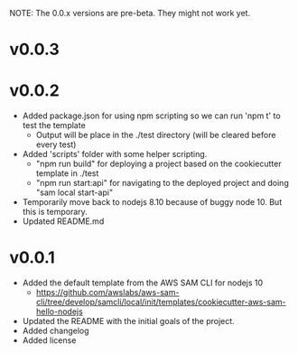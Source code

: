 NOTE: The 0.0.x versions are pre-beta. They might not work yet.

# v0.0.3

# v0.0.2
* Added package.json for using npm scripting so we can run 'npm t' to test the template
    - Output will be place in the ./test directory (will be cleared before every test)
* Added 'scripts' folder with some helper scripting.
    - "npm run build" for deploying a project based on the cookiecutter template in ./test
    - "npm run start:api" for navigating to the deployed project and doing "sam local start-api"
* Temporarily move back to nodejs 8.10 because of buggy node 10. But this is temporary.
* Updated README.md
 
# v0.0.1
* Added the default template from the AWS SAM CLI for nodejs 10
    - https://github.com/awslabs/aws-sam-cli/tree/develop/samcli/local/init/templates/cookiecutter-aws-sam-hello-nodejs
* Updated the README with the initial goals of the project.
* Added changelog
* Added license